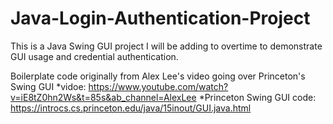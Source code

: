 # Java-Login-Authentication-Project

This is a Java Swing GUI project I will be adding to overtime to demonstrate GUI usage and credential authentication.

Boilerplate code originally from Alex Lee's video going over Princeton's Swing GUI
*vidoe:                             https://www.youtube.com/watch?v=iE8tZ0hn2Ws&t=85s&ab_channel=AlexLee
*Princeton Swing GUI code:          https://introcs.cs.princeton.edu/java/15inout/GUI.java.html
